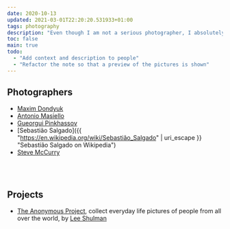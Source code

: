 ```yaml
---
date: 2020-10-13
updated: 2021-03-01T22:20:20.531933+01:00
tags: photography
description: "Even though I am not a serious photographer, I absolutely love this form of expression. Here, I collect tips and inspiration to understand it"
toc: false
main: true
todo:
  - "Add context and description to people"
  - "Refactor the note so that a preview of the pictures is shown"
---
```

## Photographers

- [Maxim Dondyuk](https://maximdondyuk.com/ "Maxim Dondyuk")
- [Antonio Masiello](https://antoniomasiello.portfoliobox.net/ "Antonio Masiello")
- [Gueorgui Pinkhassov](https://www.magnumphotos.com/photographer/gueorgui-pinkhassov/ "Gueorgui Pinkhassov")
- [Sebastião Salgado]({{ "https://en.wikipedia.org/wiki/Sebastião_Salgado" | uri_escape }} "Sebastião Salgado on Wikipedia")
- [Steve McCurry](https://www.stevemccurry.com "Steve McCurry")

<br>
<br>

## Projects

- [The Anonymous Project](https://www.anonymous-project.com/ "The Anonymous Project"), collect everyday life pictures of people from all over the world, by [Lee Shulman](https://www.leeshulman.com/ "Lee Shulman")